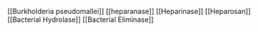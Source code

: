 [[Burkholderia pseudomallei]]
[[heparanase]]
[[Heparinase]]
[[Heparosan]]
[[Bacterial Hydrolase]]
[[Bacterial Eliminase]]
